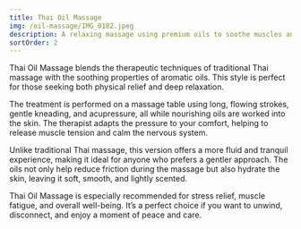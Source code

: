 ```yaml
---
title: Thai Oil Massage
img: /oil-massage/IMG_0182.jpeg
description: A relaxing massage using premium oils to soothe muscles and nourish your skin.
sortOrder: 2
---
```


Thai Oil Massage blends the therapeutic techniques of traditional Thai massage with the soothing properties of aromatic oils. This style is perfect for those seeking both physical relief and deep relaxation.

The treatment is performed on a massage table using long, flowing strokes, gentle kneading, and acupressure, all while nourishing oils are worked into the skin. The therapist adapts the pressure to your comfort, helping to release muscle tension and calm the nervous system.

Unlike traditional Thai massage, this version offers a more fluid and tranquil experience, making it ideal for anyone who prefers a gentler approach. The oils not only help reduce friction during the massage but also hydrate the skin, leaving it soft, smooth, and lightly scented.

Thai Oil Massage is especially recommended for stress relief, muscle fatigue, and overall well-being. It’s a perfect choice if you want to unwind, disconnect, and enjoy a moment of peace and care.
